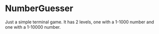 # NumberGuesser
Just a simple terminal game. It has 2 levels, one with a 1-1000 number and one with a 1-10000 number.
